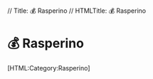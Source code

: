 // Title: 💰 Rasperino
// HTMLTitle: <span class="twa twa-money-bag"><span>💰</span></span> Rasperino

# <span class="twa twa-money-bag"><span>💰</span></span> Rasperino

<div><span>[HTML:Category:Rasperino]</span></div>
